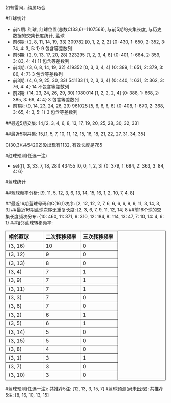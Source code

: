 <!-- 
.. title: 双色球2013077期(2013-07-04)数据分析报告
.. slug: slott-2013077-2013-07-04-report
.. date: 2013-07-05 08:00:00 UTC+08:00
.. tags: Lottery
.. link: 
.. description: 
.. type: text
-->

如有雷同，纯属巧合

<!-- TEASER_END-->

#红球统计

- 前N期: 红球, 红球位置(总数C(33,6)=1107568), 与前5期的交集长度, 与历史数据的交集长度统计, 蓝球
- 前6期: (2, 8, 11, 14, 19, 33) 309782 [0, 1, 2, 2, 2] {0: 430, 1: 650, 2: 352, 3: 74, 4: 3, 5: 1} 9 包含等差数列
- 前5期: (2, 9, 13, 17, 20, 28) 323295 [1, 2, 3, 4, 6] {0: 401, 1: 664, 2: 359, 3: 83, 4: 4} 11 包含等差数列
- 前4期: (3, 6, 8, 14, 19, 32) 419352 [0, 3, 3, 4, 4] {0: 389, 1: 651, 2: 379, 3: 86, 4: 7} 3 包含等差数列
- 前3期: (4, 6, 9, 25, 30, 33) 541133 [1, 2, 3, 3, 4] {0: 440, 1: 631, 2: 362, 3: 76, 4: 4} 14 不包含等差数列
- 前2期: (14, 23, 24, 26, 29, 30) 1080014 [1, 2, 2, 2, 4] {0: 388, 1: 668, 2: 385, 3: 69, 4: 4} 3 包含等差数列
- 前1期: (9, 14, 23, 24, 26, 29) 961025 [5, 6, 6, 6, 6] {0: 408, 1: 670, 2: 368, 3: 65, 4: 3, 5: 1} 3 包含等差数列

##最近5期交集:
14,[2, 3, 4, 6, 8, 13, 17, 19, 20, 25, 28, 30, 32, 33]

##最近5期并集:
15,[1, 5, 7, 10, 11, 12, 15, 16, 18, 21, 22, 27, 31, 34, 35]

C(30,3)(共54202)没出现有1132, 
有效长度是785

#红球预测(任选一注)

- set([1, 3, 33, 7, 18, 28]) 43455 [0, 0, 1, 2, 3] {0: 379, 1: 684, 2: 363, 3: 84, 4: 6}

#蓝球统计

##蓝球频率分析:
[9, 11, 5, 12, 3, 6, 13, 14, 15, 16, 1, 2, 10, 7, 4, 8]

##最近16期蓝球号码和C(16,1)次序:
[2, 12, 12, 2, 7, 6, 6, 6, 6, 9, 9, 11, 3, 14, 3, 3]
##最近16期蓝球次序无重复长度:
[2, 3, 6, 7, 9, 11, 12, 14] 8
##前16个球的交集长度频次分布:
{10: 460, 11: 371, 9: 310, 12: 184, 8: 114, 13: 47, 7: 10, 14: 4, 6: 1}
##相邻蓝球转移频率:
<table border="1" class="table table-striped dataframe">
  <thead>
    <tr style="text-align: left;">
      <th style="min-width: 100px;">相邻蓝球</th>
      <th style="min-width: 100px;">二次转移频率</th>
      <th style="min-width: 100px;">三次转移频率</th>
    </tr>
  </thead>
  <tbody>
    <tr>
      <td> (3, 16)</td>
      <td> 10</td>
      <td> 0</td>
    </tr>
    <tr>
      <td> (3, 12)</td>
      <td>  9</td>
      <td> 0</td>
    </tr>
    <tr>
      <td> (3, 13)</td>
      <td>  8</td>
      <td> 0</td>
    </tr>
    <tr>
      <td>  (3, 4)</td>
      <td>  7</td>
      <td> 1</td>
    </tr>
    <tr>
      <td>  (3, 9)</td>
      <td>  7</td>
      <td> 1</td>
    </tr>
    <tr>
      <td> (3, 11)</td>
      <td>  7</td>
      <td> 1</td>
    </tr>
    <tr>
      <td>  (3, 3)</td>
      <td>  7</td>
      <td> 0</td>
    </tr>
    <tr>
      <td>  (3, 6)</td>
      <td>  7</td>
      <td> 0</td>
    </tr>
    <tr>
      <td>  (3, 2)</td>
      <td>  6</td>
      <td> 1</td>
    </tr>
    <tr>
      <td>  (3, 5)</td>
      <td>  6</td>
      <td> 1</td>
    </tr>
    <tr>
      <td> (3, 14)</td>
      <td>  5</td>
      <td> 0</td>
    </tr>
    <tr>
      <td> (3, 15)</td>
      <td>  5</td>
      <td> 0</td>
    </tr>
    <tr>
      <td>  (3, 8)</td>
      <td>  4</td>
      <td> 0</td>
    </tr>
    <tr>
      <td>  (3, 1)</td>
      <td>  3</td>
      <td> 1</td>
    </tr>
    <tr>
      <td>  (3, 7)</td>
      <td>  3</td>
      <td> 0</td>
    </tr>
    <tr>
      <td> (3, 10)</td>
      <td>  3</td>
      <td> 0</td>
    </tr>
  </tbody>
</table>
#蓝球预测(任选一注):
共推荐5注: [12, 13, 3, 15, 7]
#蓝球预测(尚未出现):
共推荐5注: [8, 16, 10, 13, 15]

